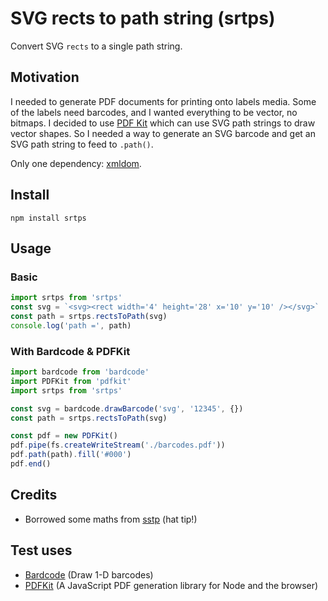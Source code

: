 
# SVG rects to path string (srtps)

Convert SVG `rects` to a single path string.

## Motivation

I needed to generate PDF documents for printing onto labels media. Some of the labels need barcodes, and I wanted everything to be vector, no bitmaps. I decided to use [PDF Kit](http://pdfkit.org/docs/vector.html#svg_paths) which can use SVG path strings to draw vector shapes. So I needed a way to generate an SVG barcode and get an SVG path string to feed to `.path()`.

Only one dependency: [xmldom](https://github.com/jindw/xmldom).

## Install

`npm install srtps`

## Usage

### Basic

```javascript
import srtps from 'srtps'
const svg = `<svg><rect width='4' height='28' x='10' y='10' /></svg>`
const path = srtps.rectsToPath(svg)
console.log('path =', path)
```

### With Bardcode & PDFKit

```javascript
import bardcode from 'bardcode'
import PDFKit from 'pdfkit'
import srtps from 'srtps'

const svg = bardcode.drawBarcode('svg', '12345', {})
const path = srtps.rectsToPath(svg)

const pdf = new PDFKit()
pdf.pipe(fs.createWriteStream('./barcodes.pdf'))
pdf.path(path).fill('#000')
pdf.end()
```

## Credits

- Borrowed some maths from [sstp](https://github.com/mailzwj/sstp) (hat tip!)

## Test uses

- [Bardcode](https://github.com/froatsnook/bardcode) (Draw 1-D barcodes)
- [PDFKit](https://github.com/devongovett/pdfkit) (A JavaScript PDF generation library for Node and the browser)
